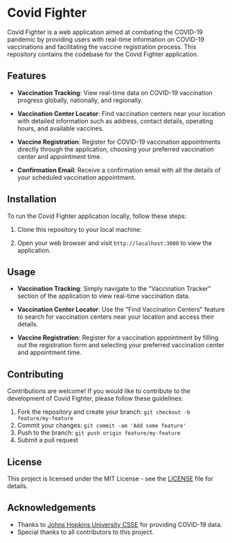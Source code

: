 # Covid Fighter

Covid Fighter is a web application aimed at combating the COVID-19 pandemic by providing users with real-time information on COVID-19 vaccinations and facilitating the vaccine registration process. This repository contains the codebase for the Covid Fighter application.

## Features

- **Vaccination Tracking**: View real-time data on COVID-19 vaccination progress globally, nationally, and regionally.
  
- **Vaccination Center Locator**: Find vaccination centers near your location with detailed information such as address, contact details, operating hours, and available vaccines.

- **Vaccine Registration**: Register for COVID-19 vaccination appointments directly through the application, choosing your preferred vaccination center and appointment time.

- **Confirmation Email**: Receive a confirmation email with all the details of your scheduled vaccination appointment.

## Installation

To run the Covid Fighter application locally, follow these steps:

1. Clone this repository to your local machine:

5. Open your web browser and visit `http://localhost:3000` to view the application.

## Usage

- **Vaccination Tracking**: Simply navigate to the "Vaccination Tracker" section of the application to view real-time vaccination data.

- **Vaccination Center Locator**: Use the "Find Vaccination Centers" feature to search for vaccination centers near your location and access their details.

- **Vaccine Registration**: Register for a vaccination appointment by filling out the registration form and selecting your preferred vaccination center and appointment time.

## Contributing

Contributions are welcome! If you would like to contribute to the development of Covid Fighter, please follow these guidelines:

1. Fork the repository and create your branch: `git checkout -b feature/my-feature`
2. Commit your changes: `git commit -am 'Add some feature'`
3. Push to the branch: `git push origin feature/my-feature`
4. Submit a pull request

## License

This project is licensed under the MIT License - see the [LICENSE](LICENSE) file for details.

## Acknowledgements

- Thanks to [Johns Hopkins University CSSE](https://github.com/CSSEGISandData/COVID-19) for providing COVID-19 data.
- Special thanks to all contributors to this project.



